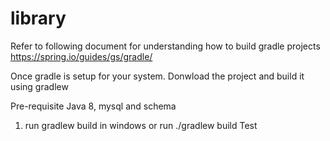 # library

Refer to following document for understanding how to build gradle projects https://spring.io/guides/gs/gradle/

Once gradle is setup for your system. Donwload the project and build it using gradlew

Pre-requisite
Java 8, mysql and schema

1. run gradlew build in windows or run ./gradlew build
Test

